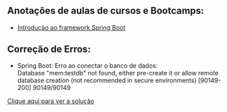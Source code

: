 # 

 ## Anotações de aulas de cursos e Bootcamps:

* [Introdução ao framework Spring Boot](https://github.com/NaiaraSantoss/Notes-DIO/blob/master/spring-springboot/Introdu%C3%A7%C3%A3o%20ao%20framework%20Spring%20Boot.md)

## Correção de Erros:
* Spring Boot: 
Erro ao conectar o banco de dados:  
Database "mem:testdb" not found, either pre-create it or allow remote database creation (not recommended in secure environments) [90149-200] 90149/90149  

[Clique aqui para ver a solução ]()
